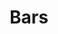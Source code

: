 ---
title: Bars
description: Creates an effect that animates bars on the display elements.
aliases: [/vixen-3-documentation/sequencer/effects/pixel-lighting-effects/bars/]
---